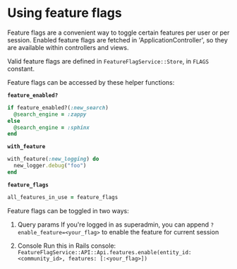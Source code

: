 # Using feature flags

Feature flags are a convenient way to toggle certain features per user or per session. Enabled feature flags are fetched in 'ApplicationController', so they are available within controllers and views.

Valid feature flags are defined in `FeatureFlagService::Store`, in `FLAGS` constant.

Feature flags can be accessed by these helper functions:

**`feature_enabled?`**
```ruby
if feature_enabled?(:new_search)
  @search_engine = :zappy
else
  @search_engine = :sphinx
end
```

**`with_feature`**
```ruby
with_feature(:new_logging) do
  new_logger.debug("foo")
end
```

**`feature_flags`**
```ruby
all_features_in_use = feature_flags
```

Feature flags can be toggled in two ways:

1. Query params
If you're logged in as superadmin, you can append `?enable_feature=<your_flag>` to enable the feature for current session

1. Console
Run this in Rails console: `FeatureFlagService::API::Api.features.enable(entity_id: <community_id>, features: [:<your_flag>])`
